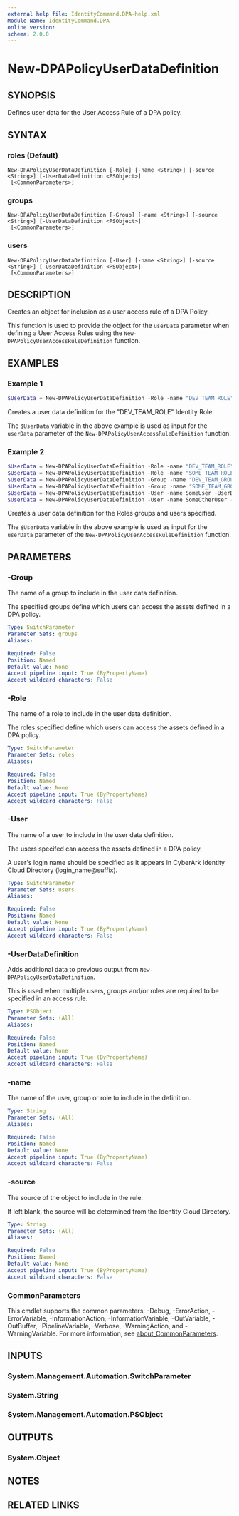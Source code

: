 ```yaml
---
external help file: IdentityCommand.DPA-help.xml
Module Name: IdentityCommand.DPA
online version:
schema: 2.0.0
---
```


# New-DPAPolicyUserDataDefinition

## SYNOPSIS
Defines user data for the User Access Rule of a DPA policy.

## SYNTAX

### roles (Default)
```
New-DPAPolicyUserDataDefinition [-Role] [-name <String>] [-source <String>] [-UserDataDefinition <PSObject>]
 [<CommonParameters>]
```

### groups
```
New-DPAPolicyUserDataDefinition [-Group] [-name <String>] [-source <String>] [-UserDataDefinition <PSObject>]
 [<CommonParameters>]
```

### users
```
New-DPAPolicyUserDataDefinition [-User] [-name <String>] [-source <String>] [-UserDataDefinition <PSObject>]
 [<CommonParameters>]
```

## DESCRIPTION
Creates an object for inclusion as a user access rule of a DPA Policy.

This function is used to provide the object for the `userData` parameter when defining a User Access Rules using the  `New-DPAPolicyUserAccessRuleDefinition` function.

## EXAMPLES

### Example 1
```powershell
$UserData = New-DPAPolicyUserDataDefinition -Role -name "DEV_TEAM_ROLE"
```

Creates a user data definition for the "DEV_TEAM_ROLE" Identity Role.

The `$UserData` variable in the above example is used as input for the `userData` parameter of the `New-DPAPolicyUserAccessRuleDefinition` function.

### Example 2
```powershell
$UserData = New-DPAPolicyUserDataDefinition -Role -name "DEV_TEAM_ROLE"
$UserData = New-DPAPolicyUserDataDefinition -Role -name "SOME_TEAM_ROLE" -UserDataDefinition $UserData
$UserData = New-DPAPolicyUserDataDefinition -Group -name "DEV_TEAM_GROUP" -UserDataDefinition $UserData
$UserData = New-DPAPolicyUserDataDefinition -Group -name "SOME_TEAM_GROUP" -UserDataDefinition $UserData
$UserData = New-DPAPolicyUserDataDefinition -User -name SomeUser -UserDataDefinition $UserData
$UserData = New-DPAPolicyUserDataDefinition -User -name SomeOtherUser -UserDataDefinition $UserData
```

Creates a user data definition for the Roles groups and users specified.

The `$UserData` variable in the above example is used as input for the `userData` parameter of the `New-DPAPolicyUserAccessRuleDefinition` function.

## PARAMETERS

### -Group
The name of a group to include in the user data definition.

The specified groups define which users can access the assets defined in a DPA policy.

```yaml
Type: SwitchParameter
Parameter Sets: groups
Aliases:

Required: False
Position: Named
Default value: None
Accept pipeline input: True (ByPropertyName)
Accept wildcard characters: False
```

### -Role
The name of a role to include in the user data definition.

The roles specified define which users can access the assets defined in a DPA policy.

```yaml
Type: SwitchParameter
Parameter Sets: roles
Aliases:

Required: False
Position: Named
Default value: None
Accept pipeline input: True (ByPropertyName)
Accept wildcard characters: False
```

### -User
The name of a user to include in the user data definition.

The users specifed can access the assets defined in a DPA policy.

A user's login name should be specified as it appears in CyberArk Identity Cloud Directory (login_name@suffix).

```yaml
Type: SwitchParameter
Parameter Sets: users
Aliases:

Required: False
Position: Named
Default value: None
Accept pipeline input: True (ByPropertyName)
Accept wildcard characters: False
```

### -UserDataDefinition
Adds additional data to previous output from `New-DPAPolicyUserDataDefinition`.

This is used when multiple users, groups and/or roles are required to be specified in an access rule.

```yaml
Type: PSObject
Parameter Sets: (All)
Aliases:

Required: False
Position: Named
Default value: None
Accept pipeline input: True (ByPropertyName)
Accept wildcard characters: False
```

### -name
The name of the user, group or role to include in the definition.

```yaml
Type: String
Parameter Sets: (All)
Aliases:

Required: False
Position: Named
Default value: None
Accept pipeline input: True (ByPropertyName)
Accept wildcard characters: False
```

### -source
The source of the object to include in the rule.

If left blank, the source will be determined from the Identity Cloud Directory.

```yaml
Type: String
Parameter Sets: (All)
Aliases:

Required: False
Position: Named
Default value: None
Accept pipeline input: True (ByPropertyName)
Accept wildcard characters: False
```

### CommonParameters
This cmdlet supports the common parameters: -Debug, -ErrorAction, -ErrorVariable, -InformationAction, -InformationVariable, -OutVariable, -OutBuffer, -PipelineVariable, -Verbose, -WarningAction, and -WarningVariable. For more information, see [about_CommonParameters](http://go.microsoft.com/fwlink/?LinkID=113216).

## INPUTS

### System.Management.Automation.SwitchParameter

### System.String

### System.Management.Automation.PSObject

## OUTPUTS

### System.Object
## NOTES

## RELATED LINKS
